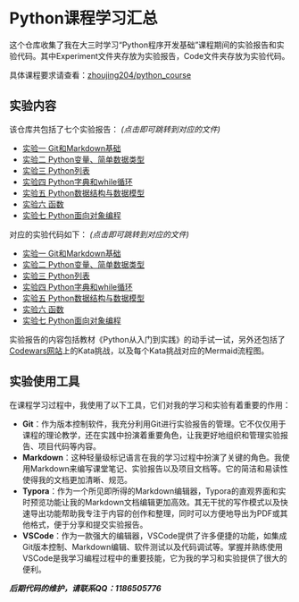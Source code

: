 # Python课程学习汇总

这个仓库收集了我在大三时学习“Python程序开发基础”课程期间的实验报告和实验代码。其中Experiment文件夹存放为实验报告，Code文件夹存放为实验代码。

具体课程要求请查看：[zhoujing204/python_course](https://github.com/zhoujing204/python_course)



## 实验内容

该仓库共包括了七个实验报告： *(点击即可跳转到对应的文件)*

- [实验一 Git和Markdown基础](https://github.com/RonaWhite/python/blob/main/Experiment/experiment1.md)
- [实验二 Python变量、简单数据类型](https://github.com/RonaWhite/python/blob/main/Experiment/experiment2.md)
- [实验三 Python列表](https://github.com/RonaWhite/python/blob/main/Experiment/experiment3.md)
- [实验四 Python字典和while循环](https://github.com/RonaWhite/python/blob/main/Experiment/experiment.md)
- [实验五 Python数据结构与数据模型](https://github.com/RonaWhite/python/blob/main/Experiment/experiment5.md)
- [实验六 函数](https://github.com/RonaWhite/python/blob/main/Experiment/experiment6.md)
- [实验七 Python面向对象编程](https://github.com/RonaWhite/python/blob/main/Experiment/experiment7.md)

对应的实验代码如下： *(点击即可跳转到对应的文件)*

- [实验一 Git和Markdown基础](https://github.com/RonaWhite/python/blob/main/Code/experiment1.ipynb)
- [实验二 Python变量、简单数据类型](https://github.com/RonaWhite/python/blob/main/Code/experiment2.ipynb)
- [实验三 Python列表](https://github.com/RonaWhite/python/blob/main/Code/experiment3.ipynb)
- [实验四 Python字典和while循环](https://github.com/RonaWhite/python/blob/main/Code/experiment4.ipynb)
- [实验五 Python数据结构与数据模型](https://github.com/RonaWhite/python/blob/main/Code/experiment5.ipynb)
- [实验六 函数](https://github.com/RonaWhite/python/blob/main/Code/experiment6.ipynb)
- [实验七 Python面向对象编程](https://github.com/RonaWhite/python/blob/main/Code/experiment7.ipynb)

实验报告的内容包括教材《Python从入门到实践》的动手试一试，另外还包括了[Codewars网站](https://www.codewars.com/users/RonaWhite)上的Kata挑战，以及每个Kata挑战对应的Mermaid流程图。



## 实验使用工具

在课程学习过程中，我使用了以下工具，它们对我的学习和实验有着重要的作用：

-  **Git**：作为版本控制软件，我充分利用Git进行实验报告的管理。它不仅仅用于课程的理论教学，还在实践中扮演着重要角色，让我更好地组织和管理实验报告、项目代码等内容。
-  **Markdown**：这种轻量级标记语言在我的学习过程中扮演了关键的角色。我使用Markdown来编写课堂笔记、实验报告以及项目文档等。它的简洁和易读性使得我的文档更加清晰、规范。
-  **Typora**：作为一个所见即所得的Markdown编辑器，Typora的直观界面和实时预览功能让我的Markdown文档编辑更加高效。其无干扰的写作模式以及快速导出功能帮助我专注于内容的创作和整理，同时可以方便地导出为PDF或其他格式，便于分享和提交实验报告。
- **VSCode**：作为一款强大的编辑器，VSCode提供了许多便捷的功能，如集成Git版本控制、Markdown编辑、软件测试以及代码调试等。掌握并熟练使用VSCode是我学习编程过程中的重要技能，它为我的学习和实验提供了很大的便利。



***后期代码的维护，请联系QQ：1186505776***



















